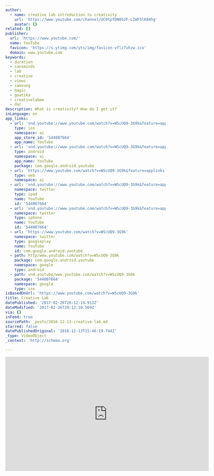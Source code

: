 ```yaml
---
author:
  - name: creative lab introduction to creativity
    url: 'https://www.youtube.com/channel/UC0tpfDN052F-LIWF5lK84hg'
    avatar: {}
related: []
publisher:
  url: 'https://www.youtube.com/'
  name: YouTube
  favicon: 'https://s.ytimg.com/yts/img/favicon-vflz7uhzw.ico'
  domain: www.youtube.com
keywords:
  - duration
  - sansminds
  - lab
  - creative
  - views
  - samsung
  - magic
  - goatika
  - creativelabme
  - dac
description: What is creativity? How do I get it?
inLanguage: en
app_links:
  - url: 'vnd.youtube://www.youtube.com/watch?v=WScUQ9-3G9k&feature=applinks'
    type: ios
    namespace: ai
    app_store_id: '544007664'
    app_name: YouTube
  - url: 'vnd.youtube://www.youtube.com/watch?v=WScUQ9-3G9k&feature=applinks'
    type: android
    namespace: ai
    app_name: YouTube
    package: com.google.android.youtube
  - url: 'https://www.youtube.com/watch?v=WScUQ9-3G9k&feature=applinks'
    type: web
    namespace: ai
  - url: 'vnd.youtube://www.youtube.com/watch?v=WScUQ9-3G9k&feature=applinks'
    namespace: twitter
    type: ipad
    name: YouTube
    id: '544007664'
  - url: 'vnd.youtube://www.youtube.com/watch?v=WScUQ9-3G9k&feature=applinks'
    namespace: twitter
    type: iphone
    name: YouTube
    id: '544007664'
  - url: 'https://www.youtube.com/watch?v=WScUQ9-3G9k'
    namespace: twitter
    type: googleplay
    name: YouTube
    id: com.google.android.youtube
  - path: http/www.youtube.com/watch?v=WScUQ9-3G9k
    package: com.google.android.youtube
    namespace: google
    type: android
  - path: vnd.youtube/www.youtube.com/watch?v=WScUQ9-3G9k
    package: '544007664'
    namespace: google
    type: ios
isBasedOnUrl: 'https://www.youtube.com/watch?v=WScUQ9-3G9k'
title: Creative Lab
datePublished: '2017-02-26T20:12:14.913Z'
dateModified: '2017-02-26T20:12:10.569Z'
via: {}
inFeed: true
sourcePath: _posts/2016-12-13-creative-lab.md
starred: false
datePublishedOriginal: '2016-12-13T15:46:19.744Z'
_type: VideoObject
_context: 'http://schema.org'

---
```

<iframe src="https://cdn.embedly.com/widgets/media.html?src=https%3A%2F%2Fwww.youtube.com%2Fembed%2FWScUQ9-3G9k%3Ffeature%3Doembed&amp;url=http%3A%2F%2Fwww.youtube.com%2Fwatch%3Fv%3DWScUQ9-3G9k&amp;image=https%3A%2F%2Fi.ytimg.com%2Fvi%2FWScUQ9-3G9k%2Fhqdefault.jpg&amp;key=b7d04c9b404c499eba89ee7072e1c4f7&amp;type=text%2Fhtml&amp;schema=youtube" width="640" height="360" scrolling="no" frameborder="0" allowfullscreen="" style=""></iframe>